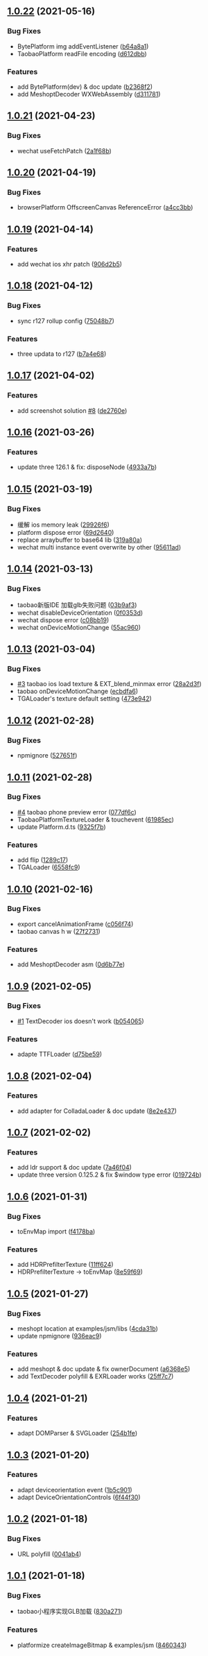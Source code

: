 ## [1.0.22](https://github.com/deepkolos/three-platformize/compare/v1.0.21...v1.0.22) (2021-05-16)


### Bug Fixes

* BytePlatform img addEventListener ([b64a8a1](https://github.com/deepkolos/three-platformize/commit/b64a8a197288a879bbb7b9d7ddb71d92281e3b86))
* TaobaoPlatform readFile encoding ([d612dbb](https://github.com/deepkolos/three-platformize/commit/d612dbbf2f6e2305107d665da9bc45a43f5d686c))


### Features

* add BytePlatform(dev) & doc update ([b2368f2](https://github.com/deepkolos/three-platformize/commit/b2368f25858589fd6e678d2fca78187a5f26aab3))
* add MeshoptDecoder WXWebAssembly ([d311781](https://github.com/deepkolos/three-platformize/commit/d311781e75c3d2b46431b6c59390ddeca1131feb))



## [1.0.21](https://github.com/deepkolos/three-platformize/compare/v1.0.20...v1.0.21) (2021-04-23)


### Bug Fixes

* wechat useFetchPatch ([2a1f68b](https://github.com/deepkolos/three-platformize/commit/2a1f68bcf6514300d507dfa00c8304f04db240ee))



## [1.0.20](https://github.com/deepkolos/three-platformize/compare/v1.0.19...v1.0.20) (2021-04-19)


### Bug Fixes

* browserPlatform OffscreenCanvas ReferenceError ([a4cc3bb](https://github.com/deepkolos/three-platformize/commit/a4cc3bb1a757e3a30f2c7d398f35afdfe6644d60))



## [1.0.19](https://github.com/deepkolos/three-platformize/compare/v1.0.18...v1.0.19) (2021-04-14)


### Features

* add wechat ios xhr patch ([906d2b5](https://github.com/deepkolos/three-platformize/commit/906d2b5b0df037d4ee38dbf95977f56ea8413a87))



## [1.0.18](https://github.com/deepkolos/three-platformize/compare/v1.0.17...v1.0.18) (2021-04-12)


### Bug Fixes

* sync r127 rollup config ([75048b7](https://github.com/deepkolos/three-platformize/commit/75048b7e889562a9407cf3befa3c58fee797644e))


### Features

* three updata to r127 ([b7a4e68](https://github.com/deepkolos/three-platformize/commit/b7a4e689bd956038b92cbd68d7c78c8a73f6c992))



## [1.0.17](https://github.com/deepkolos/three-platformize/compare/v1.0.16...v1.0.17) (2021-04-02)


### Features

* add screenshot solution [#8](https://github.com/deepkolos/three-platformize/issues/8) ([de2760e](https://github.com/deepkolos/three-platformize/commit/de2760eb47392952f2af32a3b486103485c0ae42))



## [1.0.16](https://github.com/deepkolos/three-platformize/compare/v1.0.15...v1.0.16) (2021-03-26)


### Features

* update three 126.1 & fix: disposeNode ([4933a7b](https://github.com/deepkolos/three-platformize/commit/4933a7b3b3ad702bbe8d1effebf0b79d3d69d774))



## [1.0.15](https://github.com/deepkolos/three-platformize/compare/v1.0.14...v1.0.15) (2021-03-19)


### Bug Fixes

* 缓解 ios memory leak ([29926f6](https://github.com/deepkolos/three-platformize/commit/29926f62d05d677d421b8abde8ba12ced918d3d1))
* platform dispose error ([69d2640](https://github.com/deepkolos/three-platformize/commit/69d264001ef75ac3c672d791e5bc397b5043ca66))
* replace arraybuffer to base64 lib ([319a80a](https://github.com/deepkolos/three-platformize/commit/319a80a5d55e85323e976c382e383ffed36f7a74))
* wechat multi instance event overwrite by other ([95611ad](https://github.com/deepkolos/three-platformize/commit/95611ade04d624cf89dd2442f17589e51a07eaf1))



## [1.0.14](https://github.com/deepkolos/three-platformize/compare/v1.0.13...v1.0.14) (2021-03-13)


### Bug Fixes

* taobao新版IDE 加载glb失败问题 ([03b9af3](https://github.com/deepkolos/three-platformize/commit/03b9af35c774469c074a0764158dcee87da12ae5))
* wechat disableDeviceOrientation ([0f0353d](https://github.com/deepkolos/three-platformize/commit/0f0353d66deb083a3029dae444a46c3b010df6bb))
* wechat dispose error ([c08bb19](https://github.com/deepkolos/three-platformize/commit/c08bb19a974f4236cbaf6392cb7f48a65bcbab4d))
* wechat onDeviceMotionChange ([55ac960](https://github.com/deepkolos/three-platformize/commit/55ac96014481029952c5387435590864f2a4778f))



## [1.0.13](https://github.com/deepkolos/three-platformize/compare/v1.0.12...v1.0.13) (2021-03-04)


### Bug Fixes

* [#3](https://github.com/deepkolos/three-platformize/issues/3) taobao ios load texture & EXT_blend_minmax error ([28a2d3f](https://github.com/deepkolos/three-platformize/commit/28a2d3f2d734cc0153e0acff08305bf0c8b2233f))
* taobao onDeviceMotionChange ([ecbdfa6](https://github.com/deepkolos/three-platformize/commit/ecbdfa6f63c3f7e58c1504a028514cd6a2417bb9))
* TGALoader's texture default setting ([473e942](https://github.com/deepkolos/three-platformize/commit/473e94256e5c1e7829bf57c8faf353887ab719b1))



## [1.0.12](https://github.com/deepkolos/three-platformize/compare/v1.0.11...v1.0.12) (2021-02-28)


### Bug Fixes

* npmignore ([527651f](https://github.com/deepkolos/three-platformize/commit/527651f1fc164df95c7588f7b68dc2ae5b2d6baf))



## [1.0.11](https://github.com/deepkolos/three-platformize/compare/v1.0.10...v1.0.11) (2021-02-28)


### Bug Fixes

* [#4](https://github.com/deepkolos/three-platformize/issues/4) taobao phone preview error ([077df6c](https://github.com/deepkolos/three-platformize/commit/077df6c89651f077e0e59f1cff6dc1998ee1c9be))
* TaobaoPlatformTextureLoader & touchevent ([61985ec](https://github.com/deepkolos/three-platformize/commit/61985ece7b5d7c44c4852bb87192013dc307f7ed))
* update Platform.d.ts ([9325f7b](https://github.com/deepkolos/three-platformize/commit/9325f7bc173a9e253fdd37c189641162c2cf3929))


### Features

* add flip ([1289c17](https://github.com/deepkolos/three-platformize/commit/1289c173af1eab08cbc7339284e6a11feca5bfeb))
* TGALoader ([6558fc9](https://github.com/deepkolos/three-platformize/commit/6558fc925f75be792dd24aa9f31286b161e13caf))



## [1.0.10](https://github.com/deepkolos/three-platformize/compare/v1.0.9...v1.0.10) (2021-02-16)


### Bug Fixes

* export cancelAnimationFrame ([c056f74](https://github.com/deepkolos/three-platformize/commit/c056f74f51e158920ce3ed464d93fc92d9f329a8))
* taobao canvas h w ([27f2731](https://github.com/deepkolos/three-platformize/commit/27f2731ac791e6a4ee1410f47e11c4a947ccb56c))


### Features

* add MeshoptDecoder asm ([0d6b77e](https://github.com/deepkolos/three-platformize/commit/0d6b77eb52d0ad5e38d98538ef142b0720a49c74))



## [1.0.9](https://github.com/deepkolos/three-platformize/compare/v1.0.8...v1.0.9) (2021-02-05)


### Bug Fixes

* [#1](https://github.com/deepkolos/three-platformize/issues/1) TextDecoder ios doesn't work ([b054065](https://github.com/deepkolos/three-platformize/commit/b054065bbb3c70745b9f2af239f8affd540e6ce9))


### Features

* adapte TTFLoader ([d75be59](https://github.com/deepkolos/three-platformize/commit/d75be597b60c3631eb5258e0b32ac3ce9497b167))



## [1.0.8](https://github.com/deepkolos/three-platformize/compare/v1.0.7...v1.0.8) (2021-02-04)


### Features

* add adapter for ColladaLoader & doc update ([8e2e437](https://github.com/deepkolos/three-platformize/commit/8e2e4376dc4b1ca719d38504dc3dbff653046021))



## [1.0.7](https://github.com/deepkolos/three-platformize/compare/v1.0.6...v1.0.7) (2021-02-02)


### Features

* add ldr support & doc update ([7a46f04](https://github.com/deepkolos/three-platformize/commit/7a46f041546688aa8d7d9d2f91c3d6e48039f4bf))
* update three version 0.125.2 & fix $window type error ([019724b](https://github.com/deepkolos/three-platformize/commit/019724b8c818afdb7404485107f27ba543700d19))



## [1.0.6](https://github.com/deepkolos/three-platformize/compare/v1.0.5...v1.0.6) (2021-01-31)


### Bug Fixes

* toEnvMap import ([f4178ba](https://github.com/deepkolos/three-platformize/commit/f4178ba31b93c976ed26b5248a2039c800bf5ac6))


### Features

* add HDRPrefilterTexture ([11ff624](https://github.com/deepkolos/three-platformize/commit/11ff624fbc4cf8d83e1927043a393870685fdd68))
* HDRPrefilterTexture -> toEnvMap ([8e59f69](https://github.com/deepkolos/three-platformize/commit/8e59f6995a9e8c97018d0f70a8bf26e944c829d3))



## [1.0.5](https://github.com/deepkolos/three-platformize/compare/v1.0.4...v1.0.5) (2021-01-27)


### Bug Fixes

* meshopt location at examples/jsm/libs ([4cda31b](https://github.com/deepkolos/three-platformize/commit/4cda31b66c6c24a588009b7995f81817f60f29ab))
* update npmignore ([936eac9](https://github.com/deepkolos/three-platformize/commit/936eac97f44a9d732fe569f59778cd2741caf197))


### Features

* add meshopt & doc update & fix ownerDocument ([a6368e5](https://github.com/deepkolos/three-platformize/commit/a6368e53088f89c113adb4c2ee8bde7788a235e7))
* add TextDecoder polyfill & EXRLoader works ([25ff7c7](https://github.com/deepkolos/three-platformize/commit/25ff7c7dfa2b48e3f7cf781b15e2855edab9be9e))



## [1.0.4](https://github.com/deepkolos/three-platformize/compare/v1.0.3...v1.0.4) (2021-01-21)


### Features

* adapt DOMParser & SVGLoader ([254b1fe](https://github.com/deepkolos/three-platformize/commit/254b1fe6978008a95628561d66cf1dcd35d22ba3))



## [1.0.3](https://github.com/deepkolos/three-platformize/compare/v1.0.2...v1.0.3) (2021-01-20)


### Features

* adapt deviceorientation event ([1b5c901](https://github.com/deepkolos/three-platformize/commit/1b5c9018a5026804821680839cd4a2d59ac989ce))
* adapt DeviceOrientationControls ([6f44f30](https://github.com/deepkolos/three-platformize/commit/6f44f30f5956bbfc133fdf9b2d94db2555dcfa25))



## [1.0.2](https://github.com/deepkolos/three-platformize/compare/v1.0.1...v1.0.2) (2021-01-18)


### Bug Fixes

* URL polyfill ([0041ab4](https://github.com/deepkolos/three-platformize/commit/0041ab4ee5a7561457bd421a9e1540cbf8c64187))



## [1.0.1](https://github.com/deepkolos/three-platformize/compare/8460343f8277e439407152c00a1f60739c518cb5...v1.0.1) (2021-01-18)


### Bug Fixes

* taobao小程序实现GLB加载 ([830a271](https://github.com/deepkolos/three-platformize/commit/830a271868c796e032cf07965d5dc5c893bc2c58))


### Features

* platformize createImageBitmap & examples/jsm ([8460343](https://github.com/deepkolos/three-platformize/commit/8460343f8277e439407152c00a1f60739c518cb5))



